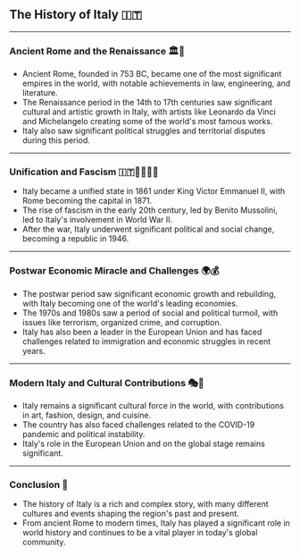 ## The History of Italy 🇮🇹

---

### Ancient Rome and the Renaissance 🏛️🎨

- Ancient Rome, founded in 753 BC, became one of the most significant empires in the world, with notable achievements in law, engineering, and literature.
- The Renaissance period in the 14th to 17th centuries saw significant cultural and artistic growth in Italy, with artists like Leonardo da Vinci and Michelangelo creating some of the world's most famous works.
- Italy also saw significant political struggles and territorial disputes during this period.

---

### Unification and Fascism 🇮🇹👨‍👨‍👦‍👦

- Italy became a unified state in 1861 under King Victor Emmanuel II, with Rome becoming the capital in 1871.
- The rise of fascism in the early 20th century, led by Benito Mussolini, led to Italy's involvement in World War II.
- After the war, Italy underwent significant political and social change, becoming a republic in 1946.

---

### Postwar Economic Miracle and Challenges 🌍💰

- The postwar period saw significant economic growth and rebuilding, with Italy becoming one of the world's leading economies.
- The 1970s and 1980s saw a period of social and political turmoil, with issues like terrorism, organized crime, and corruption.
- Italy has also been a leader in the European Union and has faced challenges related to immigration and economic struggles in recent years.

---

### Modern Italy and Cultural Contributions 🎭🍕

- Italy remains a significant cultural force in the world, with contributions in art, fashion, design, and cuisine.
- The country has also faced challenges related to the COVID-19 pandemic and political instability.
- Italy's role in the European Union and on the global stage remains significant.

---

### Conclusion 🎉

- The history of Italy is a rich and complex story, with many different cultures and events shaping the region's past and present.
- From ancient Rome to modern times, Italy has played a significant role in world history and continues to be a vital player in today's global community.
